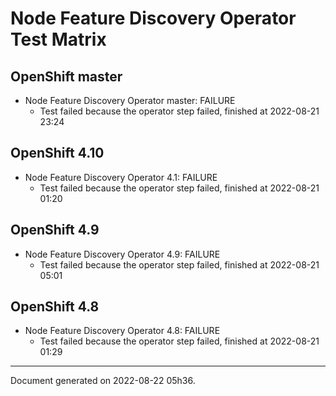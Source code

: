 
Node Feature Discovery Operator Test Matrix
===========================================

OpenShift master
----------------



* Node Feature Discovery Operator master: FAILURE
  - Test failed because the operator step failed, finished at 2022-08-21 23:24






OpenShift 4.10
--------------



* Node Feature Discovery Operator 4.1: FAILURE
  - Test failed because the operator step failed, finished at 2022-08-21 01:20






OpenShift 4.9
-------------



* Node Feature Discovery Operator 4.9: FAILURE
  - Test failed because the operator step failed, finished at 2022-08-21 05:01






OpenShift 4.8
-------------



* Node Feature Discovery Operator 4.8: FAILURE
  - Test failed because the operator step failed, finished at 2022-08-21 01:29






---
Document generated on 2022-08-22 05h36.
